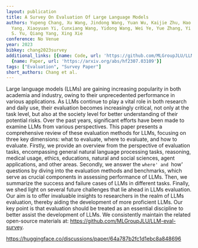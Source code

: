 ```yaml
---
layout: publication
title: A Survey On Evaluation Of Large Language Models
authors: Yupeng Chang, Xu Wang, Jindong Wang, Yuan Wu, Kaijie Zhu, Hao Chen, Linyi
  Yang, Xiaoyuan Yi, Cunxiang Wang, Yidong Wang, Wei Ye, Yue Zhang, Yi Chang, Philip
  S. Yu, Qiang Yang, Xing Xie
conference: No Venue
year: 2023
bibkey: chang2023survey
additional_links: [{name: Code, url: 'https://github.com/MLGroupJLU/LLM-eval-survey'},
  {name: Paper, url: 'https://arxiv.org/abs/hf2307.03109'}]
tags: ["Evaluation", "Survey Paper"]
short_authors: Chang et al.
---
```

Large language models (LLMs) are gaining increasing popularity in both academia and industry, owing to their unprecedented performance in various applications. As LLMs continue to play a vital role in both research and daily use, their evaluation becomes increasingly critical, not only at the task level, but also at the society level for better understanding of their potential risks. Over the past years, significant efforts have been made to examine LLMs from various perspectives. This paper presents a comprehensive review of these evaluation methods for LLMs, focusing on three key dimensions: what to evaluate, where to evaluate, and how to evaluate. Firstly, we provide an overview from the perspective of evaluation tasks, encompassing general natural language processing tasks, reasoning, medical usage, ethics, educations, natural and social sciences, agent applications, and other areas. Secondly, we answer the `where' and `how' questions by diving into the evaluation methods and benchmarks, which serve as crucial components in assessing performance of LLMs. Then, we summarize the success and failure cases of LLMs in different tasks. Finally, we shed light on several future challenges that lie ahead in LLMs evaluation. Our aim is to offer invaluable insights to researchers in the realm of LLMs evaluation, thereby aiding the development of more proficient LLMs. Our key point is that evaluation should be treated as an essential discipline to better assist the development of LLMs. We consistently maintain the related open-source materials at: https://github.com/MLGroupJLU/LLM-eval-survey.

https://huggingface.co/discussions/paper/64a787b2fc1d1ebc8a848696